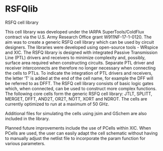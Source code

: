 # RSFQlib
RSFQ cell library

This cell library was developed under the IARPA SuperTools/ColdFlux contract via the U.S. Army Research Office grant W911NF-17-1-0120. The aim was to create a generic RSFQ cell library which can be used by circuit designers. 
The libraries were developed using open-source tools - WRspice and XIC. 
The RSFQ library is designed with integrated Passive Transmission Line (PTL) drivers and receivers to minimize complexity and, possibly, surface area required when constructing circuits. Separate PTL driver and receiver interconnects are therefore no longer necessary when connecting the cells to PTLs. To indicate the integration of PTL drivers and receivers, the letter ‘T’ is added at the end of the cell name, for example the DFF will be referred to as DFFT.
The RSFQ cell library consists of basic logic gates which, when connected, can be used to construct more complex functions. The following core cells form the generic RSFQ cell library: JTLT, SPLITT, MERGET, DFFT, AND2T, OR2T, NOTT, XORT and NDROT. The cells are currently optimized to run at a maximum of 50 GHz.

Additional files for simulating the cells using jsim  and GSchem are also included in the library.

Planned future improvements include the use of PCells within XIC. When PCells are used, the user can easily adapt the cell schematic without having to manually adjust the netlist file to incorporate the param function for various parameters.